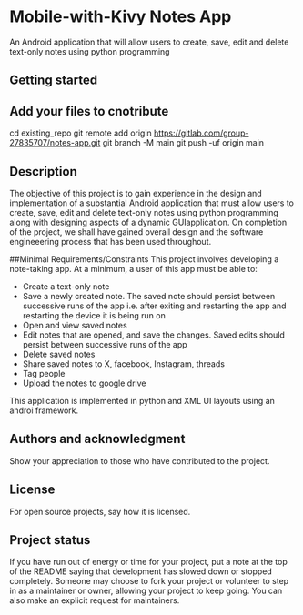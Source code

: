 # Mobile-with-Kivy Notes App

An Android application that will allow users to create, save, edit and delete text-only 
notes using python programming


## Getting started




## Add your files to cnotribute 
cd existing_repo
git remote add origin https://gitlab.com/group-27835707/notes-app.git
git branch -M main
git push -uf origin main




## Description
The objective of this project is to gain experience in the design and implementation of a substantial Android application that must allow users to create, save, edit and delete text-only 
notes using python programming along with designing aspects of a dynamic GUIapplication.
On completion of the project, we shall have gained overall design and the software engineeering process that has been used throughout.

##Minimal Requirements/Constraints 
This project involves developing a note-taking app. At a minimum, a user of this app must 
be able to: 
- Create a text-only note 
- Save a newly created note. The saved note should persist between successive runs of the 
app i.e. after exiting and restarting the app and restarting the device it is being run on 
- Open and view saved notes 
- Edit notes that are opened, and save the changes. Saved edits should persist between 
successive runs of the app 
- Delete saved notes
- Share saved notes to X, facebook, Instagram, threads
- Tag people
- Upload the notes to google drive

This application is implemented in python and XML UI layouts using an androi framework.


## Authors and acknowledgment
Show your appreciation to those who have contributed to the project.

## License
For open source projects, say how it is licensed.

## Project status
If you have run out of energy or time for your project, put a note at the top of the README saying that development has slowed down or stopped completely. Someone may choose to fork your project or volunteer to step in as a maintainer or owner, allowing your project to keep going. You can also make an explicit request for maintainers.
